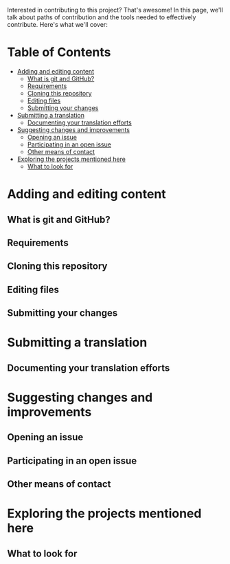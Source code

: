 Interested in contributing to this project? That's awesome! In this page, we'll talk about paths of contribution and the tools needed to effectively contribute. Here's what we'll cover:

Table of Contents
=================

   * [Adding and editing content](#adding-and-editing-content)
      * [What is git and GitHub?](#what-is-git-and-github)
      * [Requirements](#requirements)
      * [Cloning this repository](#cloning-this-repository)
      * [Editing files](#editing-files)
      * [Submitting your changes](#submitting-your-changes)
   * [Submitting a translation](#submitting-a-translation)
      * [Documenting your translation efforts](#documenting-your-translation-efforts)
   * [Suggesting changes and improvements](#suggesting-changes-and-improvements)
      * [Opening an issue](#opening-an-issue)
      * [Participating in an open issue](#participating-in-an-open-issue)
      * [Other means of contact](#other-means-of-contact)
   * [Exploring the projects mentioned here](#exploring-the-projects-mentioned-here)
      * [What to look for](#what-to-look-for)

# Adding and editing content
## What is git and GitHub?
## Requirements
## Cloning this repository
## Editing files
## Submitting your changes
# Submitting a translation
## Documenting your translation efforts
# Suggesting changes and improvements
## Opening an issue
## Participating in an open issue
## Other means of contact
# Exploring the projects mentioned here
## What to look for

